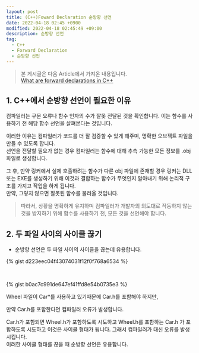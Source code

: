 ```yaml
---
layout: post
title: (C++)Foward Declaration 순방향 선언
date: 2022-04-18 02:45 +0900
modified: 2022-04-18 02:45:49 +09:00
description: 순방향 선언
tag:
  - C++
  - Forward Declaration
  - 순방향 선언
---
```

> 본 게시글은 다음 Article에서 가져온 내용입니다.   
> [What are forward declarations in C++](https://stackoverflow.com/questions/4757565/what-are-forward-declarations-in-c)


## 1. C++에서 순방향 선언이 필요한 이유
컴파일러는 구문 오류나 함수 인자의 수가 잘못 전달된 것을 확인합니다.
이는 함수를 사용하기 전 해당 함수 선언을 살펴본다는 것입니다.

이러한 이유는 컴파일러가 코드를 더 잘 검증할 수 있게 해주며, 명확한 오브젝트 파일을 만들 수 있도록 합니다.   
선언을 전달할 필요가 없는 경우 컴파일러는 함수에 대해 추측 가능한 모든 정보를 .obj 파일로 생성합니다.   

그 후, 만약 링커에서 실제 호출하려는 함수가 다른 obj 파일에 존재할 경우 링커는 DLL 또는 EXE를 생성하기 위해 이것과 결합하는 함수가 무엇인지 알아내기 위해 논리적 구조를 가지고 작업을 하게 됩니다.  
만약, 그렇지 않으면 잘못된 함수를 불러올 것입니다.   

> 따라서, 상황을 명확하게 유지하며 컴파일러가 개발자의 의도대로 작동하지 않는 것을 방지하기 위해 함수를 사용하기 전, 모든 것을 선언해야 합니다.

## 2. 두 파일 사이의 사이클 끊기
- 순방향 선언은 두 파일 사이의 사이클을 끊는데 유용합니다.   

{% gist d223eec04f43074031f12f0f768a6534 %}

<br>

{% gist b0ac7c991de647ef41ffd8e54b0735e3 %}

Wheel 파일이 Car*를 사용하고 있기때문에 Car.h를 포함해야 하지만,   

만약 Car.h를 포함한다면 컴파일러 오류가 발생합니다.   

Car.h가 포함되면 Wheel.h가 포함하도록 시도하고 Wheel.h를 포함하는 Car.h 가 포함하도록 시도하고 이것은 사이클 형태가 됩니다. 그래서 컴파일러가 대신 오류를 발생시킵니다.   
이러한 사이클 형태를 끊을 때 순방향 선언은 유용합니다.